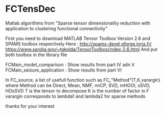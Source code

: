 # FCTensDec
Matlab algorithms from "Sparse tensor dimensionality reduction with application to clustering functional connectivity"

First you need to download MATLAB Tensor Toolbox Version 2.6 and SPAMS toolbox respectively Here :
http://spams-devel.gforge.inria.fr/
https://www.sandia.gov/~tgkolda/TensorToolbox/index-2.6.html
And put both toolbox in the library file


FCMain_model_comparison : Show results from part IV adn V 
FCMain_seizure_application : Show results from part VI

In FC_source, a list of usefull function such as FC_"Method"(T,K,varargin) where Method can be Direct, Mean, NMF, nnCP, SVD, mHOOI, sSVD, HOsSVD
T is the tensor to decompose
K is the number of factor in F
varargin corresponds to lambda1 and lambda2 for sparse methods



thanks for your interest
